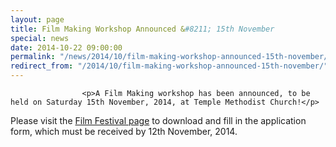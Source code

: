 ```yaml
---
layout: page
title: Film Making Workshop Announced &#8211; 15th November
special: news
date: 2014-10-22 09:00:00
permalink: "/news/2014/10/film-making-workshop-announced-15th-november/"
redirect_from: "/2014/10/film-making-workshop-announced-15th-november/"
---
```

<section>

                    
                    <p>A Film Making workshop has been announced, to be held on Saturday 15th November, 2014, at Temple Methodist Church!</p>
<p>Please visit the <a href="http://www.tauntonfestival.org.uk/events/film-festival/" title="Film Festival">Film Festival page</a> to download and fill in the application form, which must be received by 12th November, 2014.</p>

                
</section>
